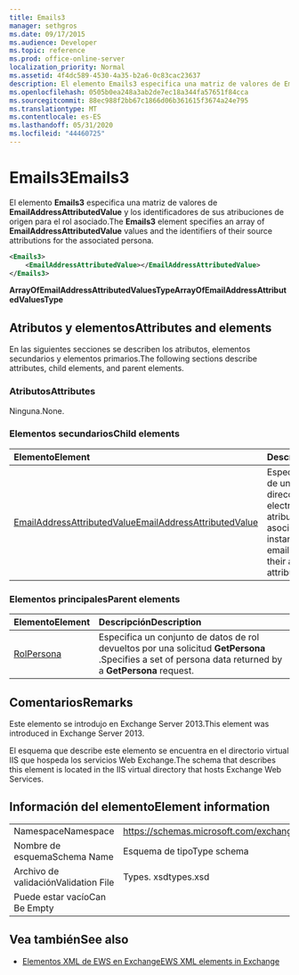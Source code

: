 ```yaml
---
title: Emails3
manager: sethgros
ms.date: 09/17/2015
ms.audience: Developer
ms.topic: reference
ms.prod: office-online-server
localization_priority: Normal
ms.assetid: 4f4dc589-4530-4a35-b2a6-0c83cac23637
description: El elemento Emails3 especifica una matriz de valores de EmailAddressAttributedValue y los identificadores de sus atribuciones de origen para el rol asociado.
ms.openlocfilehash: 0505b0ea248a3ab2de7ec18a344fa57651f84cca
ms.sourcegitcommit: 88ec988f2bb67c1866d06b361615f3674a24e795
ms.translationtype: MT
ms.contentlocale: es-ES
ms.lasthandoff: 05/31/2020
ms.locfileid: "44460725"
---
```

# <a name="emails3"></a><span data-ttu-id="d27eb-103">Emails3</span><span class="sxs-lookup"><span data-stu-id="d27eb-103">Emails3</span></span>

<span data-ttu-id="d27eb-104">El elemento **Emails3** especifica una matriz de valores de **EmailAddressAttributedValue** y los identificadores de sus atribuciones de origen para el rol asociado.</span><span class="sxs-lookup"><span data-stu-id="d27eb-104">The **Emails3** element specifies an array of **EmailAddressAttributedValue** values and the identifiers of their source attributions for the associated persona.</span></span> 
  
```XML
<Emails3>
    <EmailAddressAttributedValue></EmailAddressAttributedValue>
</Emails3>
```

 <span data-ttu-id="d27eb-105">**ArrayOfEmailAddressAttributedValuesType**</span><span class="sxs-lookup"><span data-stu-id="d27eb-105">**ArrayOfEmailAddressAttributedValuesType**</span></span>
## <a name="attributes-and-elements"></a><span data-ttu-id="d27eb-106">Atributos y elementos</span><span class="sxs-lookup"><span data-stu-id="d27eb-106">Attributes and elements</span></span>

<span data-ttu-id="d27eb-107">En las siguientes secciones se describen los atributos, elementos secundarios y elementos primarios.</span><span class="sxs-lookup"><span data-stu-id="d27eb-107">The following sections describe attributes, child elements, and parent elements.</span></span>
  
### <a name="attributes"></a><span data-ttu-id="d27eb-108">Atributos</span><span class="sxs-lookup"><span data-stu-id="d27eb-108">Attributes</span></span>

<span data-ttu-id="d27eb-109">Ninguna.</span><span class="sxs-lookup"><span data-stu-id="d27eb-109">None.</span></span>
  
### <a name="child-elements"></a><span data-ttu-id="d27eb-110">Elementos secundarios</span><span class="sxs-lookup"><span data-stu-id="d27eb-110">Child elements</span></span>

|<span data-ttu-id="d27eb-111">**Elemento**</span><span class="sxs-lookup"><span data-stu-id="d27eb-111">**Element**</span></span>|<span data-ttu-id="d27eb-112">**Descripción**</span><span class="sxs-lookup"><span data-stu-id="d27eb-112">**Description**</span></span>|
|:-----|:-----|
|[<span data-ttu-id="d27eb-113">EmailAddressAttributedValue</span><span class="sxs-lookup"><span data-stu-id="d27eb-113">EmailAddressAttributedValue</span></span>](emailaddressattributedvalue.md) <br/> |<span data-ttu-id="d27eb-114">Especifica una instancia de una matriz de direcciones de correo electrónico y sus atribuciones asociadas.</span><span class="sxs-lookup"><span data-stu-id="d27eb-114">Specifies an instance of an array of email addresses and their associated attributions.</span></span>  <br/> |
   
### <a name="parent-elements"></a><span data-ttu-id="d27eb-115">Elementos principales</span><span class="sxs-lookup"><span data-stu-id="d27eb-115">Parent elements</span></span>

|<span data-ttu-id="d27eb-116">**Elemento**</span><span class="sxs-lookup"><span data-stu-id="d27eb-116">**Element**</span></span>|<span data-ttu-id="d27eb-117">**Descripción**</span><span class="sxs-lookup"><span data-stu-id="d27eb-117">**Description**</span></span>|
|:-----|:-----|
|[<span data-ttu-id="d27eb-118">Rol</span><span class="sxs-lookup"><span data-stu-id="d27eb-118">Persona</span></span>](persona.md) <br/> |<span data-ttu-id="d27eb-119">Especifica un conjunto de datos de rol devueltos por una solicitud **GetPersona** .</span><span class="sxs-lookup"><span data-stu-id="d27eb-119">Specifies a set of persona data returned by a **GetPersona** request.</span></span>  <br/> |
   
## <a name="remarks"></a><span data-ttu-id="d27eb-120">Comentarios</span><span class="sxs-lookup"><span data-stu-id="d27eb-120">Remarks</span></span>

<span data-ttu-id="d27eb-121">Este elemento se introdujo en Exchange Server 2013.</span><span class="sxs-lookup"><span data-stu-id="d27eb-121">This element was introduced in Exchange Server 2013.</span></span>
  
<span data-ttu-id="d27eb-122">El esquema que describe este elemento se encuentra en el directorio virtual IIS que hospeda los servicios Web Exchange.</span><span class="sxs-lookup"><span data-stu-id="d27eb-122">The schema that describes this element is located in the IIS virtual directory that hosts Exchange Web Services.</span></span>
  
## <a name="element-information"></a><span data-ttu-id="d27eb-123">Información del elemento</span><span class="sxs-lookup"><span data-stu-id="d27eb-123">Element information</span></span>

|||
|:-----|:-----|
|<span data-ttu-id="d27eb-124">Namespace</span><span class="sxs-lookup"><span data-stu-id="d27eb-124">Namespace</span></span>  <br/> |https://schemas.microsoft.com/exchange/services/2006/types  <br/> |
|<span data-ttu-id="d27eb-125">Nombre de esquema</span><span class="sxs-lookup"><span data-stu-id="d27eb-125">Schema Name</span></span>  <br/> |<span data-ttu-id="d27eb-126">Esquema de tipo</span><span class="sxs-lookup"><span data-stu-id="d27eb-126">Type schema</span></span>  <br/> |
|<span data-ttu-id="d27eb-127">Archivo de validación</span><span class="sxs-lookup"><span data-stu-id="d27eb-127">Validation File</span></span>  <br/> |<span data-ttu-id="d27eb-128">Types. xsd</span><span class="sxs-lookup"><span data-stu-id="d27eb-128">types.xsd</span></span>  <br/> |
|<span data-ttu-id="d27eb-129">Puede estar vacío</span><span class="sxs-lookup"><span data-stu-id="d27eb-129">Can Be Empty</span></span>  <br/> ||
   
## <a name="see-also"></a><span data-ttu-id="d27eb-130">Vea también</span><span class="sxs-lookup"><span data-stu-id="d27eb-130">See also</span></span>



- [<span data-ttu-id="d27eb-131">Elementos XML de EWS en Exchange</span><span class="sxs-lookup"><span data-stu-id="d27eb-131">EWS XML elements in Exchange</span></span>](ews-xml-elements-in-exchange.md)

